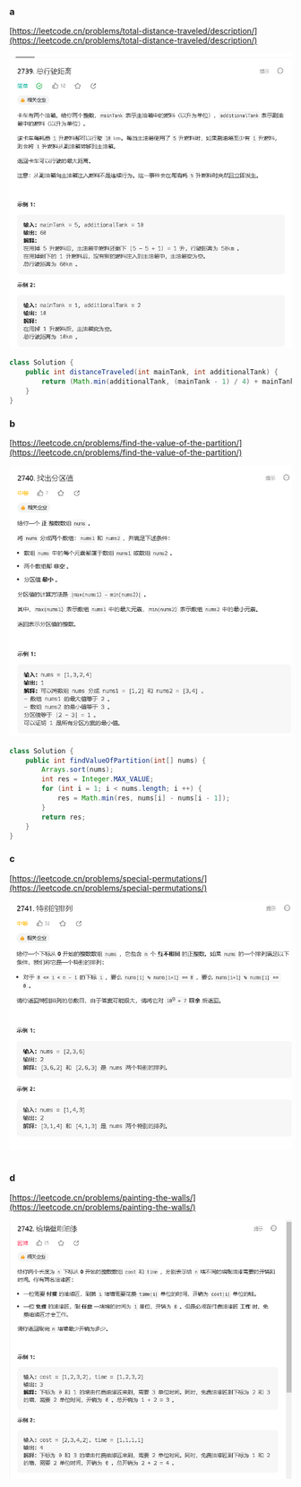 ### a

[https://leetcode.cn/problems/total-distance-traveled/description/](https://leetcode.cn/problems/total-distance-traveled/description/)

<img src="../images/350/a_350.png">
    
```java
class Solution {
    public int distanceTraveled(int mainTank, int additionalTank) {
        return (Math.min(additionalTank, (mainTank - 1) / 4) + mainTank) * 10;
    }
}
```

### b

[https://leetcode.cn/problems/find-the-value-of-the-partition/](https://leetcode.cn/problems/find-the-value-of-the-partition/)

<img src="../images/350/b_350.png">

```java
class Solution {
    public int findValueOfPartition(int[] nums) {
        Arrays.sort(nums);
        int res = Integer.MAX_VALUE;
        for (int i = 1; i < nums.length; i ++) {
            res = Math.min(res, nums[i] - nums[i - 1]);
        }
        return res;
    }
}
```

### c

[https://leetcode.cn/problems/special-permutations/](https://leetcode.cn/problems/special-permutations/)

<img src="../images/350/c_350.png">

```java

```

### d 

[https://leetcode.cn/problems/painting-the-walls/](https://leetcode.cn/problems/painting-the-walls/)

<img src="../images/350/d_350.png">

```java

```
